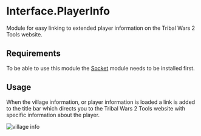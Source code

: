 # Interface.PlayerInfo

Module for easy linking to extended player information on the Tribal Wars 2 Tools website.

## Requirements

To be able to use this module the [Socket][socket] module needs to be installed first.

## Usage

When the village information, or player information is loaded a link is added to the title bar which directs you to the Tribal Wars 2 Tools website with specific information about the player.

![village info](https://cloud.githubusercontent.com/assets/13717315/9155432/02bfde76-3eb9-11e5-81b0-86c995953229.png)

[socket]: https://github.com/Crusima/Network.Socket
